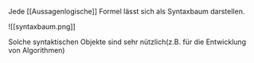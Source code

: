 
Jede [[Aussagenlogische]] Formel lässt sich als Syntaxbaum darstellen.

![[syntaxbaum.png]]

Solche syntaktischen Objekte sind sehr nützlich(z.B. für die Entwicklung von Algorithmen)